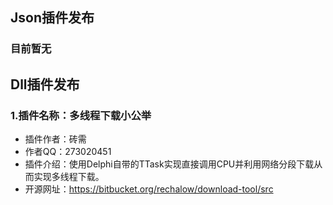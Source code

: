 ## Json插件发布

### 目前暂无

## Dll插件发布

### 1.插件名称：多线程下载小公举
- 插件作者：砖需
- 作者QQ：273020451
- 插件介绍：使用Delphi自带的TTask实现直接调用CPU并利用网络分段下载从而实现多线程下载。
- 开源网址：https://bitbucket.org/rechalow/download-tool/src